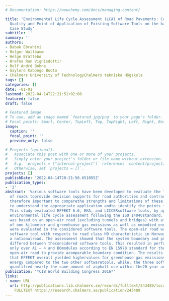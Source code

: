 ```yaml
---
# Documentation: https://wowchemy.com/docs/managing-content/

title: 'Environmental Life Cycle Assessment (LCA) of Road Pavements: Comparing the
  Quality and Point of Application of Existing Software Tools on the basis of a Norwegian
  Case Study'
subtitle: ''
summary: ''
authors:
- Babak Ebrahimi
- Holger Wallbaum
- Helge Brattebø
- Hrefna Run Vignisdottir
- Rolf André Bohne
- Gaylord Kabongo Booto
- Chalmers University of TechnologyChalmers tekniska Högskola
tags: []
categories: []
date: -01-01
lastmod: 2022-04-14T22:21:51+02:00
featured: false
draft: false

# Featured image
# To use, add an image named `featured.jpg/png` to your page's folder.
# Focal points: Smart, Center, TopLeft, Top, TopRight, Left, Right, BottomLeft, Bottom, BottomRight.
image:
  caption: ''
  focal_point: ''
  preview_only: false

# Projects (optional).
#   Associate this post with one or more of your projects.
#   Simply enter your project's folder or file name without extension.
#   E.g. `projects = ["internal-project"]` references `content/project/deep-learning/index.md`.
#   Otherwise, set `projects = []`.
projects: []
publishDate: '2022-04-14T20:21:50.651055Z'
publication_types:
- '2'
abstract: 'Various software tools have been developed to evaluate the life cycle performances
  of roads toprovide decision supports for road authorities and contractors. It is
  therefore important to comparethe strengths and limitations of these software tools
  to understand the appropriate application andto identify the points for optimization.
  This study evaluated EFFEKT 6.6, EKA, and LICCERsoftware tools, by applying the
  environmental life cycle assessment following the ISO 14040standard. The assessment
  was based on an open-air road (excluding tunnels and bridges) with afunctional unit
  of one kilometer and greenhouse gas emissions as well as embodied energyindicators
  were evaluated in the considered software tools. The open-air road was modeled foreach
  software tool with respects to road class H9 characteristic in Norway, classed as
  a nationalroad. The assessment showed that the system boundary and purpose of use
  differed between theconsidered software tools. This resulted in performing the assessment
  only over A1 – 4 and B6modules according to EN 15978 standard for the hypothetical
  open-air road to provide acomparable boundary condition. The results demonstrated
  that EFFEKT overall yielded highervalues for greenhouse gas emissions and embodied
  energy compared to the two other softwaretools, while, the three software tools
  quantified nearly the same amount of asphalt use within the20-year analysis period.  '
publication: '*CIB World Building Congress 2016*'
links:
- name: URL
  url: http://publications.lib.chalmers.se/records/fulltext/243489/local_243489.pdf
    FULLTEXT https://research.chalmers.se/publication/243489
---
```

